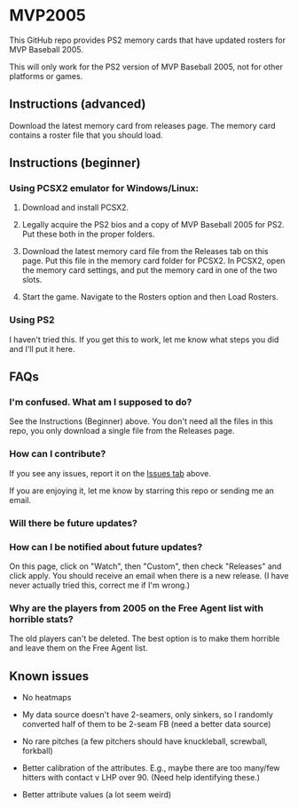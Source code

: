 
# MVP2005

<!-- badges: start -->
<!-- badges: end -->

This GitHub repo provides PS2 memory cards that have updated rosters
for MVP Baseball 2005.

This will only work for the PS2 version of MVP Baseball 2005, not for other
platforms or games.

## Instructions (advanced)

Download the latest memory card from releases page.
The memory card contains a roster file that you should load.

## Instructions (beginner)

### Using PCSX2 emulator for Windows/Linux:

1. Download and install PCSX2.

2. Legally acquire the PS2 bios and a copy of MVP Baseball 2005 for PS2.
Put these both in the proper folders.

3. Download the latest memory card file from the Releases tab on this page.
Put this file in the memory card folder for PCSX2. In PCSX2, open the memory
card settings, and put the memory card in one of the two slots.

4. Start the game. Navigate to the Rosters option and then Load Rosters.

### Using PS2

I haven't tried this. If you get this to work, let me know what steps you
did and I'll put it here.

## FAQs

### I'm confused. What am I supposed to do?

See the Instructions (Beginner) above. You don't need all the files in this
repo, you only download a single file from the Releases page.

### How can I contribute?

If you see any issues, report it on the
[Issues tab](https://github.com/CollinErickson/MVP2005/issues)
above.

If you are enjoying it, let me know by starring this repo or sending me an 
email.

### Will there be future updates?

### How can I be notified about future updates?

On this page, click on "Watch", then "Custom", then check "Releases" and 
click apply. You should receive an email when there is a new release.
(I have never actually tried this, correct me if I'm wrong.)

### Why are the players from 2005 on the Free Agent list with horrible stats?

The old players can't be deleted. The best option is to make them horrible
and leave them on the Free Agent list.


## Known issues

* No heatmaps

* My data source doesn't have 2-seamers, only sinkers, so I randomly converted
half of them to be 2-seam FB (need a better data source)

* No rare pitches (a few pitchers should have knuckleball, screwball, forkball)

* Better calibration of the attributes. E.g., maybe there are too many/few
hitters with contact v LHP over 90. (Need help identifying these.)

* Better attribute values (a lot seem weird)
